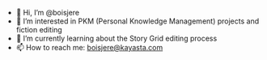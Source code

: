 - 👋 Hi, I’m @boisjere
- 👀 I’m interested in PKM (Personal Knowledge Management) projects and fiction editing
- 🌱 I’m currently learning about the Story Grid editing process
- 📫 How to reach me: boisjere@kayasta.com

<!---
boisjere/boisjere is a ✨ special ✨ repository because its `README.md` (this file) appears on your GitHub profile.
You can click the Preview link to take a look at your changes.
--->
